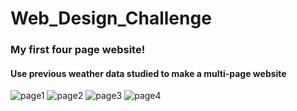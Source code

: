 # Web_Design_Challenge

### My first four page website!

#### Use previous weather data studied to make a multi-page website

![page1](https://github.com/brookecrofts/web_design_challenge/blob/master/page1.png)
![page2](https://github.com/brookecrofts/web_design_challenge/blob/master/page2.png)
![page3](https://github.com/brookecrofts/web_design_challenge/blob/master/page3.png)
![page4](https://github.com/brookecrofts/web_design_challenge/blob/master/page4.png)